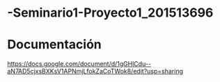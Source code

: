 # -Seminario1-Proyecto1_201513696

# Documentación

https://docs.google.com/document/d/1gGHlCdu--aN7AD5cjxsBXKsV1APNmjLfokZaCoTWok8/edit?usp=sharing
